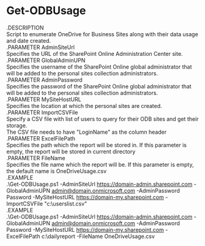 # Get-ODBUsage
.DESCRIPTION  
        Script to enumerate OneDrive for Business Sites along with their data usage and date created.   
.PARAMETER AdminSiteUrl  
    Specifies the URL of the SharePoint Online Administration Center site.  
.PARAMETER GlobalAdminUPN  
    Specifies the username of the SharePoint Online global administrator that will be added to the personal sites collection administrators.  
.PARAMETER AdminPassword  
    Specifies the password of the SharePoint Online global administrator that will be added to the personal sites collection administrators.  
.PARAMETER MySiteHostURL  
    Specifies the location at which the personal sites are created.  
.PARAMETER ImportCSVFile  
  Specify a CSV file with list of users to query for their ODB sites and get their storage.   
    The CSV file needs to have "LoginName" as the column header  
.PARAMETER  ExcelFilePath  
    Specifies the path which the report will be stored in. If this parameter is empty, the report will be stored in current directory  
.PARAMETER  FileName  
    Specifies the file name which the report will be. If this parameter is empty, the default name is OneDriveUsage.csv  
.EXAMPLE  
    .\Get-ODBUsage.ps1 -AdminSiteUrl https://domain-admin.sharepoint.com -GlobalAdminUPN admin@domain.onmicrosoft.com -AdminPassword Password -MySiteHostURL https://domain-my.sharepoint.com -ImportCSVFile "c:\userslist.csv"   
.EXAMPLE  
    .\Get-ODBUsage.ps1 -AdminSiteUrl https://domain-admin.sharepoint.com -GlobalAdminUPN admin@domain.onmicrosoft.com -AdminPassword Password -MySiteHostURL https://domain-my.sharepoint.com -ExcelFilePath c:\dailyreport -FileName OneDriveUsage.csv  
